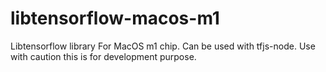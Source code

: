 # libtensorflow-macos-m1
Libtensorflow library For MacOS m1 chip. Can be used with tfjs-node. Use with caution this is for development purpose.
